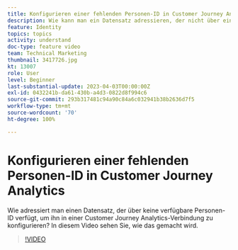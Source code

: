 ```yaml
---
title: Konfigurieren einer fehlenden Personen-ID in Customer Journey Analytics
description: Wie kann man ein Datensatz adressieren, der nicht über eine verfügbare Personen-ID zum Konfigurieren verfügt? In diesem Video sehen Sie, wie das gemacht wird.
feature: Identity
topics: topics
activity: understand
doc-type: feature video
team: Technical Marketing
thumbnail: 3417726.jpg
kt: 13007
role: User
level: Beginner
last-substantial-update: 2023-04-03T00:00:00Z
exl-id: 0432241b-da61-430b-a4d3-0822d8f994c6
source-git-commit: 293b317481c94a90c84a6c032941b38b2636d7f5
workflow-type: tm+mt
source-wordcount: '70'
ht-degree: 100%

---
```


# Konfigurieren einer fehlenden Personen-ID in Customer Journey Analytics

Wie adressiert man einen Datensatz, der über keine verfügbare Personen-ID verfügt, um ihn in einer Customer Journey Analytics-Verbindung zu konfigurieren? In diesem Video sehen Sie, wie das gemacht wird.

>[!VIDEO](https://video.tv.adobe.com/v/3417726/?quality=12&learn=on)
